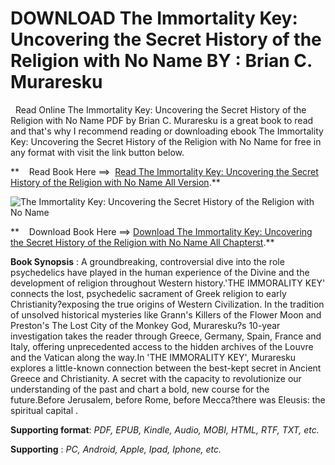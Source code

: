  **DOWNLOAD The Immortality Key: Uncovering the Secret History of the Religion with No Name BY : Brian C. Muraresku**
====================================================================================================================

  Read Online The Immortality Key: Uncovering the Secret History of the Religion with No Name PDF by Brian C. Muraresku is a great book to read and that's why I recommend reading or downloading ebook The Immortality Key: Uncovering the Secret History of the Religion with No Name for free in any format with visit the link button below.

**    Read Book Here ==>  [Read The Immortality Key: Uncovering the Secret History of the Religion with No Name All Version](https://goodreadbook.site/?book=B082VML6YX).**

![The Immortality Key: Uncovering the Secret History of the Religion with No Name](https://i.gr-assets.com/images/S/compressed.photo.goodreads.com/books/1580520423l/50758391.jpg)

**    Download Book Here ==> [Download The Immortality Key: Uncovering the Secret History of the Religion with No Name All Chapterst](https://goodreadbook.site/?book=B082VML6YX).**

**Book Synopsis** : A groundbreaking, controversial dive into the role psychedelics have played in the human experience of the Divine and the development of religion throughout Western history.'THE IMMORALITY KEY' connects the lost, psychedelic sacrament of Greek religion to early Christianity?exposing the true origins of Western Civilization. In the tradition of unsolved historical mysteries like Grann's Killers of the Flower Moon and Preston's The Lost City of the Monkey God, Muraresku?s 10-year investigation takes the reader through Greece, Germany, Spain, France and Italy, offering unprecedented access to the hidden archives of the Louvre and the Vatican along the way.In 'THE IMMORALITY KEY', Muraresku explores a little-known connection between the best-kept secret in Ancient Greece and Christianity. A secret with the capacity to revolutionize our understanding of the past and chart a bold, new course for the future.Before Jerusalem, before Rome, before Mecca?there was Eleusis: the spiritual capital .

**Supporting format**: _PDF, EPUB, Kindle, Audio, MOBI, HTML, RTF, TXT, etc._

**Supporting** : _PC, Android, Apple, Ipad, Iphone, etc._
